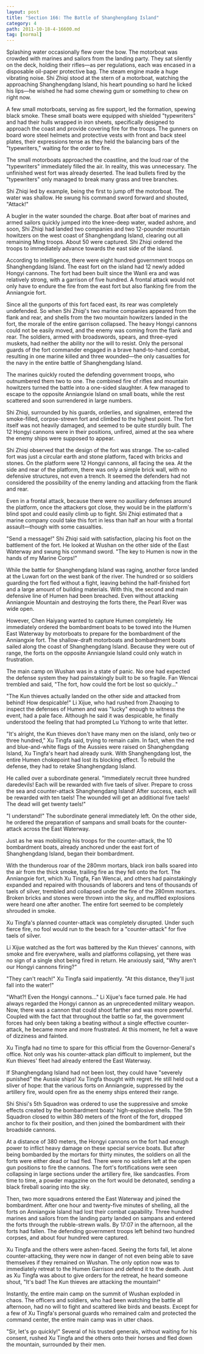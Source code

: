 ```yaml
---
layout: post
title: "Section 166: The Battle of Shanghengdang Island"
category: 4
path: 2011-10-18-4-16600.md
tag: [normal]
---
```


Splashing water occasionally flew over the bow. The motorboat was crowded with marines and sailors from the landing party. They sat silently on the deck, holding their rifles—as per regulations, each was encased in a disposable oil-paper protective bag. The steam engine made a huge vibrating noise. Shi Zhiqi stood at the stern of a motorboat, watching the approaching Shanghengdang Island, his heart pounding so hard he licked his lips—he wished he had some chewing gum or something to chew on right now.

A few small motorboats, serving as fire support, led the formation, spewing black smoke. These small boats were equipped with shielded "typewriters" and had their hulls wrapped in iron sheets, specifically designed to approach the coast and provide covering fire for the troops. The gunners on board wore steel helmets and protective vests with front and back steel plates, their expressions tense as they held the balancing bars of the "typewriters," waiting for the order to fire.

The small motorboats approached the coastline, and the loud roar of the "typewriters" immediately filled the air. In reality, this was unnecessary. The unfinished west fort was already deserted. The lead bullets fired by the "typewriters" only managed to break many grass and tree branches.

Shi Zhiqi led by example, being the first to jump off the motorboat. The water was shallow. He swung his command sword forward and shouted, "Attack!"

A bugler in the water sounded the charge. Boat after boat of marines and armed sailors quickly jumped into the knee-deep water, waded ashore, and soon, Shi Zhiqi had landed two companies and two 12-pounder mountain howitzers on the west coast of Shanghengdang Island, clearing out all remaining Ming troops. About 50 were captured. Shi Zhiqi ordered the troops to immediately advance towards the east side of the island.

According to intelligence, there were eight hundred government troops on Shanghengdang Island. The east fort on the island had 12 newly added Hongyi cannons. The fort had been built since the Wanli era and was relatively strong, with a garrison of five hundred. A frontal attack would not only have to endure the fire from the east fort but also flanking fire from the Anniangxie fort.

Since all the gunports of this fort faced east, its rear was completely undefended. So when Shi Zhiqi's two marine companies appeared from the flank and rear, and shells from the two mountain howitzers landed in the fort, the morale of the entire garrison collapsed. The heavy Hongyi cannons could not be easily moved, and the enemy was coming from the flank and rear. The soldiers, armed with broadswords, spears, and three-eyed muskets, had neither the ability nor the will to resist. Only the personal guards of the fort commander engaged in a brave hand-to-hand combat, resulting in one marine killed and three wounded—the only casualties for the navy in the entire battle of Shanghengdang Island.

The marines quickly routed the defending government troops, who outnumbered them two to one. The combined fire of rifles and mountain howitzers turned the battle into a one-sided slaughter. A few managed to escape to the opposite Anniangxie Island on small boats, while the rest scattered and soon surrendered in large numbers.

Shi Zhiqi, surrounded by his guards, orderlies, and signalmen, entered the smoke-filled, corpse-strewn fort and climbed to the highest point. The fort itself was not heavily damaged, and seemed to be quite sturdily built. The 12 Hongyi cannons were in their positions, unfired, aimed at the sea where the enemy ships were supposed to appear.

Shi Zhiqi observed that the design of the fort was strange. The so-called fort was just a circular earth and stone platform, faced with bricks and stones. On the platform were 12 Hongyi cannons, all facing the sea. At the side and rear of the platform, there was only a simple brick wall, with no defensive structures, not even a trench. It seemed the defenders had not considered the possibility of the enemy landing and attacking from the flank and rear.

Even in a frontal attack, because there were no auxiliary defenses around the platform, once the attackers got close, they would be in the platform's blind spot and could easily climb up to fight. Shi Zhiqi estimated that a marine company could take this fort in less than half an hour with a frontal assault—though with some casualties.

"Send a message!" Shi Zhiqi said with satisfaction, placing his foot on the battlement of the fort. He looked at Wushan on the other side of the East Waterway and swung his command sword. "The key to Humen is now in the hands of my Marine Corps!"

While the battle for Shanghengdang Island was raging, another force landed at the Luwan fort on the west bank of the river. The hundred or so soldiers guarding the fort fled without a fight, leaving behind the half-finished fort and a large amount of building materials. With this, the second and main defensive line of Humen had been breached. Even without attacking Anniangxie Mountain and destroying the forts there, the Pearl River was wide open.

However, Chen Haiyang wanted to capture Humen completely. He immediately ordered the bombardment boats to be towed into the Humen East Waterway by motorboats to prepare for the bombardment of the Anniangxie fort. The shallow-draft motorboats and bombardment boats sailed along the coast of Shanghengdang Island. Because they were out of range, the forts on the opposite Anniangxie Island could only watch in frustration.

The main camp on Wushan was in a state of panic. No one had expected the defense system they had painstakingly built to be so fragile. Fan Wencai trembled and said, "The fort, how could the fort be lost so quickly..."

"The Kun thieves actually landed on the other side and attacked from behind! How despicable!" Li Xijue, who had rushed from Zhaoqing to inspect the defenses of Humen and was "lucky" enough to witness the event, had a pale face. Although he said it was despicable, he finally understood the feeling that had prompted Lu Yizhong to write that letter.

"It's alright, the Kun thieves don't have many men on the island, only two or three hundred," Xu Tingfa said, trying to remain calm. In fact, when the red and blue-and-white flags of the Aussies were raised on Shanghengdang Island, Xu Tingfa's heart had already sunk. With Shanghengdang lost, the entire Humen chokepoint had lost its blocking effect. To rebuild the defense, they had to retake Shanghengdang Island.

He called over a subordinate general. "Immediately recruit three hundred daredevils! Each will be rewarded with five taels of silver. Prepare to cross the sea and counter-attack Shanghengdang Island! After success, each will be rewarded with ten taels! The wounded will get an additional five taels! The dead will get twenty taels!"

"I understand!" The subordinate general immediately left. On the other side, he ordered the preparation of sampans and small boats for the counter-attack across the East Waterway.

Just as he was mobilizing his troops for the counter-attack, the 10 bombardment boats, already anchored under the east fort of Shanghengdang Island, began their bombardment.

With the thunderous roar of the 280mm mortars, black iron balls soared into the air from the thick smoke, trailing fire as they fell onto the fort. The Anniangxie fort, which Xu Tingfa, Fan Wencai, and others had painstakingly expanded and repaired with thousands of laborers and tens of thousands of taels of silver, trembled and collapsed under the fire of the 280mm mortars. Broken bricks and stones were thrown into the sky, and muffled explosions were heard one after another. The entire fort seemed to be completely shrouded in smoke.

Xu Tingfa's planned counter-attack was completely disrupted. Under such fierce fire, no fool would run to the beach for a "counter-attack" for five taels of silver.

Li Xijue watched as the fort was battered by the Kun thieves' cannons, with smoke and fire everywhere, walls and platforms collapsing, yet there was no sign of a single shot being fired in return. He anxiously said, "Why aren't our Hongyi cannons firing?"

"They can't reach!" Xu Tingfa said impatiently. "At this distance, they'll just fall into the water!"

"What?! Even the Hongyi cannons..." Li Xijue's face turned pale. He had always regarded the Hongyi cannon as an unprecedented military weapon. Now, there was a cannon that could shoot farther and was more powerful. Coupled with the fact that throughout the battle so far, the government forces had only been taking a beating without a single effective counter-attack, he became more and more frustrated. At this moment, he felt a wave of dizziness and fainted.

Xu Tingfa had no time to spare for this official from the Governor-General's office. Not only was his counter-attack plan difficult to implement, but the Kun thieves' fleet had already entered the East Waterway.

If Shanghengdang Island had not been lost, they could have "severely punished" the Aussie ships! Xu Tingfa thought with regret. He still held out a sliver of hope: that the various forts on Anniangxie, suppressed by the artillery fire, would open fire as the enemy ships entered their range.

Shi Shisi's 5th Squadron was ordered to use the suppressive and smoke effects created by the bombardment boats' high-explosive shells. The 5th Squadron closed to within 380 meters of the front of the fort, dropped anchor to fix their position, and then joined the bombardment with their broadside cannons.

At a distance of 380 meters, the Hongyi cannons on the fort had enough power to inflict heavy damage on these special service boats. But after being bombarded by the mortars for thirty minutes, the soldiers on all the forts were either dead or had fled. There were no soldiers left at the open gun positions to fire the cannons. The fort's fortifications were seen collapsing in large sections under the artillery fire, like sandcastles. From time to time, a powder magazine on the fort would be detonated, sending a black fireball soaring into the sky.

Then, two more squadrons entered the East Waterway and joined the bombardment. After one hour and twenty-five minutes of shelling, all the forts on Anniangxie Island had lost their combat capability. Three hundred marines and sailors from the landing party landed on sampans and entered the forts through the rubble-strewn walls. By 17:07 in the afternoon, all the forts had fallen. The defending government troops left behind two hundred corpses, and about four hundred were captured.

Xu Tingfa and the others were ashen-faced. Seeing the forts fall, let alone counter-attacking, they were now in danger of not even being able to save themselves if they remained on Wushan. The only option now was to immediately retreat to the Humen Garrison and defend it to the death. Just as Xu Tingfa was about to give orders for the retreat, he heard someone shout, "It's bad! The Kun thieves are attacking the mountain!"

Instantly, the entire main camp on the summit of Wushan exploded in chaos. The officers and soldiers, who had been watching the battle all afternoon, had no will to fight and scattered like birds and beasts. Except for a few of Xu Tingfa's personal guards who remained calm and protected the command center, the entire main camp was in utter chaos.

"Sir, let's go quickly!" Several of his trusted generals, without waiting for his consent, rushed Xu Tingfa and the others onto their horses and fled down the mountain, surrounded by their men.
